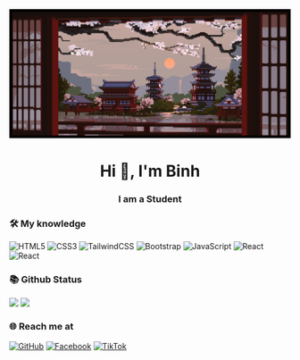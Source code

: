 <img alt="banner" style="width:100vw" src="./img/242e379f970c22bf30e1689290627058.gif">

<h1 align="center">Hi 👋, I'm Binh</h1>
<h3 align="center">I am a Student</h3>

### 🛠 My knowledge

![HTML5](https://img.shields.io/badge/html5-%23E34F26.svg?style=flat-square&logo=html5&logoColor=white)
![CSS3](https://img.shields.io/badge/css3-%231572B6.svg?style=flat-square&logo=css3&logoColor=white)
![TailwindCSS](https://img.shields.io/badge/tailwindcss-%2338B2AC.svg?style=flat-square&logo=tailwind-css&logoColor=white)
![Bootstrap](https://img.shields.io/badge/bootstrap-%23563D7C.svg?style=flat-square&logo=bootstrap&logoColor=white)
![JavaScript](https://img.shields.io/badge/javascript-%23323330.svg?style=flat-square&logo=javascript&logoColor=%23F7DF1E)
![React](https://img.shields.io/badge/reactJS-%2320232a.svg?style=flat-square&logo=react&logoColor=%2361DAFB)
![React](https://img.shields.io/badge/NextJS-%2320232a.svg?style=flat-square&logo=next.js&logoColor=%ffffff)

### 📚 Github Status

<p>
  <img src="https://github-readme-stats.vercel.app/api/top-langs/?username=NVB07&hide=c%23,powershell,Mathematica,Ruby,Objective-C,Objective-C%2b%2b,Cuda&title_color=61dafb&text_color=ffffff&icon_color=61dafb&bg_color=20232a&langs_count=8&layout=compact&border_color=61dafb&hide_border=true" height="165">
  <img src="https://github-readme-stats.vercel.app/api?username=NVB07&show_icons=true&theme=react&border_color=61dafb&hide_border=true" height="165">
</p>

### 🌐️ Reach me at
[![GitHub](https://img.shields.io/badge/github-%23121011.svg?style=for-the-badge&logo=github&logoColor=white)](https://github.com/NVB07)
[![Facebook](https://img.shields.io/badge/Facebook-%231877F2.svg?style=for-the-badge&logo=Facebook&logoColor=white)](https://www.facebook.com/profile.php?id=100030906050783)
[![TikTok](https://img.shields.io/badge/TikTok-%23000000.svg?style=for-the-badge&logo=TikTok&logoColor=white)](https://www.tiktok.com/@nvb.7)
